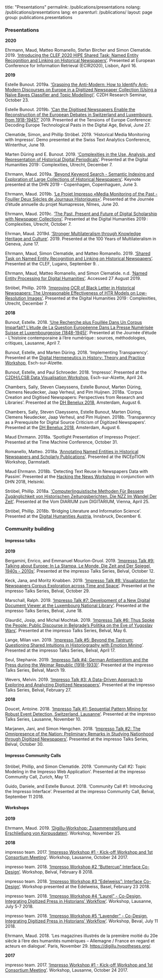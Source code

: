 title: "Presentations"
permalink: /publications/presentations
nolang: /publications/presentations
lang: en
parenturl: /publications/
layout: page
group: publications.presentations

### Presentations

**2020**

Ehrmann, Maud, Matteo Romanello, Stefan Bircher and Simon Clematide. 2019. [‘Introducing the CLEF 2020 HIPE Shared Task: Named Entity Recognition and Linking on Historical Newspapers’](https://doi.org/10.5281/zenodo.3754235). Presented at European Conference for Information Retrieval (ECIR2020), Lisbon, April 16.

**2019**

Estelle Bunout. 2019a. [‘Grasping the Anti-Modern: How to Identify Anti-Modern Discourses on Europe in a Digitized Newspaper Collection (Using a Naïve Bayes Classifier and Topic Modelling)’](https://www.c2dh.uni.lu/events/grasping-anti-modern-how-identify-anti-modern-discourses-europe-digitized-newspaper). C2DH Research Seminar, October 23.

Estelle Bunout. 2019b. [‘Can the Digitised Newspapers Enable the Reconstruction of the European Debates in Switzerland and Luxembourg, from 1918-1945?’](https://www.conftool.org/toe2019/index.php?page=browseSessions&form_session=8#paperID155) 2019. Presented at the Tensions of Europe Conference: Decoding Europe Technological Pasts in the Digital Age, Belval, June 27.

Clematide, Simon, and Phillip Ströbel. 2019. ‘Historical Media Monitoring with Impresso’. Demo presented at the Swiss Text Analytics Conference, Winterthur, June 19.

Marten Düring and E. Bunout. 2019. [‘Complexities in the Use, Analysis, and Representation of Historical Digital Periodicals’](https://www.conftool.pro/dh2019/index.php?page=brows%20eSessions&path=adminSessions&print=export&ismobile=%20false&form_session=527&presentations=show). Presented at the Digital Humanities 2019 : Complexities, Utrecht, December 7.

Ehrmann, Maud. 2019a. [‘Beyond Keyword Search - Semantic Indexing and Exploration of Large Collections of Historical Newspapers’](https://cst.dk/DHN2019/DHN2019.html#invitedspeakers). Keynote presented at the DHN 2019 - Copenhagen, Copenhaguen, June 3.

Ehrmann, Maud. 2019b. [‘Le Projet Impresso «Media Monitoring of the Past - Fouiller Deux Siècles de Journaux Historiques»’](http://www.numapresse.org/wp-content/uploads/2019/06/numapresse-20-juin-2019-diffusion-officielle.pdf). Presented at the Journée d’étude annuelle du projet Numapresse, Nîmes, June 20.

Ehrmann, Maud. 2019c. [‘The Past, Present and Future of Digital Scholarship with Newspaper Collections’](https://www.conftool.pro/dh2019/index.php?page=brows%20eSessions&path=adminSessions&print=export&ismobile=%20false&form_session=483&presentations=show). Presented at the Digital Humanities 2019 : Complexities, Utrecht, October 7.

Ehrman, Maud. 2019d. [‘Stronger Multilateralism through Knowledge Heritage and Culture’](https://multilateralism100.unog.ch/node/108). 2019. Presented at the 100 Years of Multilateralism in Geneva, June 17.

Ehrmann, Maud, Simon Clematide, and Matteo Romanello. 2019. [‘Shared Task on Named Entity Recognition and Linking on Historical Newspapers’](http://clef2019.clef-initiative.eu/). Presented at the CLEF, Lugano, September 9. .

Ehrmann, Maud, Matteo Romanello, and Simon Clematide. n.d. [‘Named Entity Processing for Digital Humanities’](https://impresso.github.io/named-entity-tutorial-dh2019/). Accessed 27 August 2019.

Ströbel, Phillip. 2019. [‘Improving OCR of Black Letter in Historical Newspapers: The Unreasonable Effectiveness of HTR Models on Low-Resolution Images’](https://www.conftool.pro/dh2019/index.php?page=brows%20eSessions&path=adminSessions&print=export&ismobile=%20false&form_session=481&presentations=show). Presented at the Digital Humanities 2019 : Complexities, Utrecht, December 7.

**2018**

Bunout, Estelle. 2018. [‘Une Recherche plus Fouillée Dans Un Corpus Imparfait? L’étude de La Question Européenne Dans La Presse Numérisée Suisse et Luxembourgeoise (1848-1945)’](https://agenda.unil.ch/display?id=1523877987757). Presented at the Journée d’étude - L’histoire contemporaine à l’ère numérique : sources, méthodologies, critiques, Lausanne, April 7.

Bunout, Estelle, and Marten Düring. 2018. ‘Implementing Transparency’. Presented at the [Digital Hermeneutics in History: Theory and Practice Workshop](https://www.c2dh.uni.lu/thinkering/digital-hermeneutics-history-theory-and-practice), Esch-sur-Alzette.

Bunout, Estelle, and Paul Schroeder. 2018. ‘Impresso’. Presented at the [C2DH/LCSB Data Visualisation Workshop](https://www.c2dh.uni.lu/events/data-visualisation-workshop), Esch-sur-Alzette, April 24.

Chambers, Sally, Steven Claeyssens, Estelle Bunout, Marten Düring, Clemens Neudecker, Jaap Verheul, and Pim Huijnen. 2018a. ‘Corpus Creation and Digitised Newspapers: Perspectives from Research and Libraries’. Presented at the [DH Benelux 2018](http://2018.dhbenelux.org/), Amsterdam, August 6.

Chambers, Sally, Steven Claeyssens, Estelle Bunout, Marten Düring, Clemens Neudecker, Jaap Verheul, and Pim Huijnen. 2018b. ‘Transparency as a Prerequisite for Digital Source Criticism of Digitized Newspapers’. Presented at the [DH Benelux 2018](http://2018.dhbenelux.org/), Amsterdam, August 6.

Maud Ehrmann. 2018a. ‘Spotlight Presentation of Impresso Project’. Presented at the Time Machine Conference, October 31.

Romanello, Matteo. 2018a. [‘Annotating Named Entities in Historical Newspapers and Scholarly Publications’](http://www.fif.tu-darmstadt.de/fif_formats_structure/fif_workshops_structure/2018_4/inception/inception.de.jsp). Presented at the INCEpTION Workshop, Darmstadt.

Maud Ehrmann. 2018b. ‘Detecting Text Reuse in Newspapers Data with Passim’. Presented at the [Hacking the News Workshop](http://dig-hum-nord.eu/) in conjunction with DHN 2018, Helsinki.

Ströbel, Phillip. 2018a. [‘Computerlinguistische Methoden Für Bessere Zugänglichkeit von Historischen Zeitungsberichten. Die NZZ Im Wandel Der Zeit’](https://www.oeaw.ac.at/de/acdh/events/event-series/event-detail/article/vom-diarium-zum-digitarium/). Presented at the Vom DIARIUM zum DIGITARIUM, Vienna, April 25.

Ströbel, Phillip. 2018b. ‘Bridging Literature and Information Science’. Presented at the [Digital Humanities Austria](https://www.uibk.ac.at/congress/dha2017/programme/index.html.en), Innsbruck, December 6.

### Community building

#### Impresso talks

**2019**

Bergamini, Enrico, and Emmanuel Mourlon-Druol. 2019. [‘Impresso Talk #9: Talking about Europe: In La Stampa, Le Monde, Die Zeit and Der Spiegel, 1940s - 2010s’](https://www.c2dh.uni.lu/events/talking-about-europe-la-stampa-le-monde-die-zeit-and-der-spiegel-1940s-2010s). Presented at the impresso Talks Series, Belval, October 12.

Keck, Jana, and Moritz Knabben. 2019. [‘Impresso Talk #8: Visualization for Newspapers Corpus Exploration across Time and Space’](https://www.c2dh.uni.lu/events/visualization-newspapers-corpus-exploration-across-time-and-space). Presented at the impresso Talks Series, Belval, October 29.

Marschall, Ralph. 2019. [‘Impresso Talk #7: Development of a New Digital Document Viewer at the Luxembourg National Library’](https://www.c2dh.uni.lu/events/development-new-digital-document-viewer-luxembourg-national-library). Presented at the impresso Talks Series, Belval, June 18.

Glaurdić, Josip, and Michal Mochtak. 2019. [‘Impresso Talk #6: Thus Spoke the People: Public Discourse in Belgrade’s Politika on the Eve of Yugoslav Wars’](https://www.c2dh.uni.lu/events/thus-spoke-people-public-discourse-belgrades-politika-eve-yugoslav-wars). Presented at the impresso Talks Series, Belval, May 6.

Lange, Milan van. 2019. [‘Impresso Talk #5: Beyond the Tantrum: Questioning Shared Intuitions in Historiography with Emotion Mining’](https://www.c2dh.uni.lu/events/beyond-tantrum-questioning-shared-intuitions-historiography-emotion-mining). Presented at the impresso Talks Series, Belval, April 17.

Seul, Stephanie. 2019. [‘Impresso Talk #4: German Antisemitism and the Press during the Weimar Republic (1918-1933)’](https://www.c2dh.uni.lu/events/german-antisemitism-and-press-during-weimar-republic-1918-1933). Presented at the impresso Talks Series, Belval, March 19.

Wevers, Melvin. 2019. [‘Impresso Talk #3: A Data-Driven Approach to Exploring and Analyzing Digitized Newspapers’](https://www.c2dh.uni.lu/events/data-driven-approach-exploring-and-analyzing-digitized-newspapers). Presented at the impresso Talks Series, Belval, February 27.

**2018**

Doucet, Antoine. 2018. [‘Impresso Talk #1: Sequential Pattern Mining for Robust Event Detection, Switzerland, Lausanne’](https://actu.epfl.ch/news/talk-sequential-pattern-mining-for-robust-event-de/). Presented at the impresso Talks Series, Lausanne, November 10.

Marjanen, Jani, and Simon Hengchen. 2018. ‘[Impresso Talk #2: The Omnipresence of the Nation: Preliminary Remarks in Studying Nationhood through Digitized Newspapers’](https://www.c2dh.uni.lu/projects/impresso-media-monitoring-past). Presented at the impresso Talks Series, Belval, October 30.

#### Impresso Community Calls

Ströbel, Phillip, and Simon Clematide. 2019. ‘Community Call #2: Topic Modeling in the Impresso Web Application’. Presented at the impresso Community Call, Zurich, May 17.

Guido, Daniele, and Estelle Bunout. 2018. ‘Community Call #1: Introducing the Impresso Interface’. Presented at the impresso Community Call, Belval, September 11 2018.

#### Workshops

**2019**

Ehrmann, Maud. 2019. [‘Digillu-Workshop: Zusammenstellung und Erschließung von Korpusdaten’](https://sprache.hypotheses.org/digillu-workshop). Workshop, November 25.

**2018**

impresso team. 2017. [‘Impresso Workshop #1 - Kick-off Workshop and 1st Consortium Meeting’](https://impresso-project.ch/news/2017/10/28/kick-off.html). Workshop, Lausanne, October 24 2017.

impresso team. 2018. [‘Impresso Workshop #2 “Buttercup” Interface Co-Design’](https://impresso-project.ch/news/2018/02/08/buttercup.html). Workshop, Belval, February 8 2018.

impresso team. 2018. [‘Impresso Workshop #3 “Edelweiss”: Interface Co-Design’](https://impresso-project.ch/news/2018/02/24/edelweis.html). Workshop presented at the Edelweiss, Basel, February 23 2018.

impresso team. 2018. [‘Impresso Workshop #4 “Laurel” - Co-Design, Integrating Digitized Press in Historians’ Workflow’](https://impresso-project.ch/news/2018/07/06/laurel.html). Workshop, Lausanne, July 5-7 2018.

impresso team. 2018. [‘Impresso Workshop #5 “Lavender” - Co-Design, Integrating Digitized Press in Historians’ Workflow’](https://impresso-project.ch/news/2018/07/11/lavender.html). Workshop, Beval, July 11 2018.

Ehrmann, Maud. 2018. ‘Les magazines illustrés de la première moitié du 20e siècle à l’ère des humanités numériques – Allemagne / France en regard et acteurs en dialogue’. Paris, November 29. https://digillu.hypotheses.org/.

**2017**

impresso team. 2017. [‘Impresso Workshop #1 - Kick-off Workshop and 1st Consortium Meeting’](https://impresso-project.ch/news/2017/10/28/kick-off.html). Workshop, Lausanne, October 24 2017.
